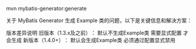 

mvn mybatis-generator:generate


关于 MyBatis Generator 生成 Example 类的问题，以下是关键信息和解决方案：

版本差异说明
​​旧版本（1.3.x及之前）​​：
默认不生成Example类
需要显式配置 <table enableCountByExample="true"> 才会生成
​​新版本（1.4.0+）​​：
默认会生成Example类
必须通过配置显式禁用